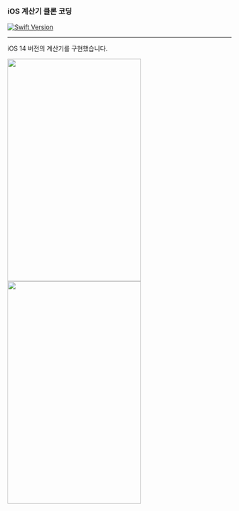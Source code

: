### iOS 계산기 클론 코딩
[![Swift Version](https://img.shields.io/badge/Swift-5.0-F16D39.svg?style=flat)](https://developer.apple.com/swift)

---
iOS 14 버전의 계산기를 구현했습니다. 

<div>
<img width="300" height="500" src="https://github.com/sangeui/iOS-Clone-Calculator/blob/main/Resources/iOS-Clone-Calculator-1.png">
<img width="300" height="500" src="https://github.com/sangeui/iOS-Clone-Calculator/blob/main/Resources/iOS-Clone-Calculator-1.png">

</div>

